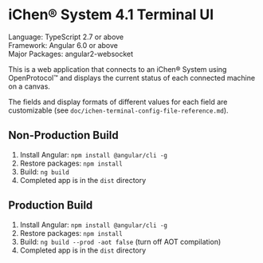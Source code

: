 # iChen&reg; System 4.1 Terminal UI

Language: TypeScript 2.7 or above  
Framework: Angular 6.0 or above  
Major Packages: angular2-websocket

This is a web application that connects to an iChen&reg; System using OpenProtocol&trade;
and displays the current status of each connected machine on a canvas.

The fields and display formats of different values for each field are customizable
(see `doc/ichen-terminal-config-file-reference.md`).

## Non-Production Build

1. Install Angular: `npm install @angular/cli -g`
2. Restore packages: `npm install`
3. Build: `ng build`
4. Completed app is in the `dist` directory

## Production Build

1. Install Angular: `npm install @angular/cli -g`
2. Restore packages: `npm install`
3. Build: `ng build --prod -aot false` (turn off AOT compilation)
4. Completed app is in the `dist` directory

